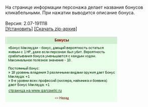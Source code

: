 На странице информации персонажа делает названия бонусов кликабельными. При нажатии выводится описание бонуса.
<br>
<br>
Версия: 2.07-191118
<br>
[[Установить]](https://raw.githubusercontent.com/MyRequiem/comfortablePlayingInGW/master/separatedScripts/BonusInfo/bonusInfo.user.js) [[Скачать zip-архив]](https://raw.githubusercontent.com/MyRequiem/comfortablePlayingInGW/master/separatedScripts/BonusInfo/bonusInfo.user.js.zip)
<br>
<br>
![BonusInfo](https://raw.githubusercontent.com/MyRequiem/comfortablePlayingInGW/master/imgs/BonusInfo/screen.png)
<br>
